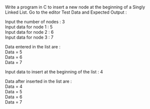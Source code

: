 Write a program in C to insert a new node at the beginning of a Singly Linked List. Go to the editor
Test Data and Expected Output :

 Input the number of nodes : 3                                                                                
 Input data for node 1 : 5                                                                                    
 Input data for node 2 : 6                                                                                    
 Input data for node 3 : 7                                                                                    
                                                                                                              
 Data entered in the list are :                                                                               
 Data = 5                                                                                                     
 Data = 6                                                                                                     
 Data = 7                                                                                                     
                                                                                                              
 Input data to insert at the beginning of the list : 4                                                        
                                                                                                              
 Data after inserted in the list are :                                                                        
 Data = 4                                                                                                     
 Data = 5                                                                                                     
 Data = 6                                                                                                     
 Data = 7  

